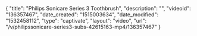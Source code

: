 {
    "title": "Philips Sonicare Series 3 Toothbrush",
    "description": "",
    "videoid": "136357467",
    "date_created": "1515003634",
    "date_modified": "1532458112",
    "type": "captivate",
    "layout": "video",
    "url": "\/v\/philipssonicare-series3-subs-42615163-mp4\/136357467"
}